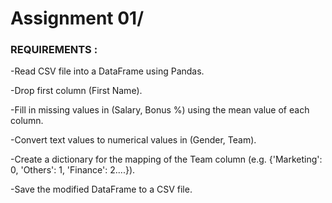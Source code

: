 # Assignment 01/

### REQUIREMENTS :

-Read CSV file into a DataFrame using Pandas.

-Drop first column (First Name).

-Fill in missing values in (Salary, Bonus %) using the mean value of each column.

-Convert text values to numerical values in (Gender, Team).

-Create a dictionary for the mapping of the Team column (e.g. {'Marketing': 0, 'Others': 1, 'Finance': 2....}).

-Save the modified DataFrame to a CSV file.
